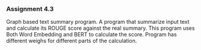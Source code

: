 ### Assignment 4.3
Graph based text summary program. A program that summarize input text and calculate its ROUGE score against the real summary.
This program uses Both Word Embedding and BERT to calculate the score.
Program has different weighs for different parts of the calculation.
